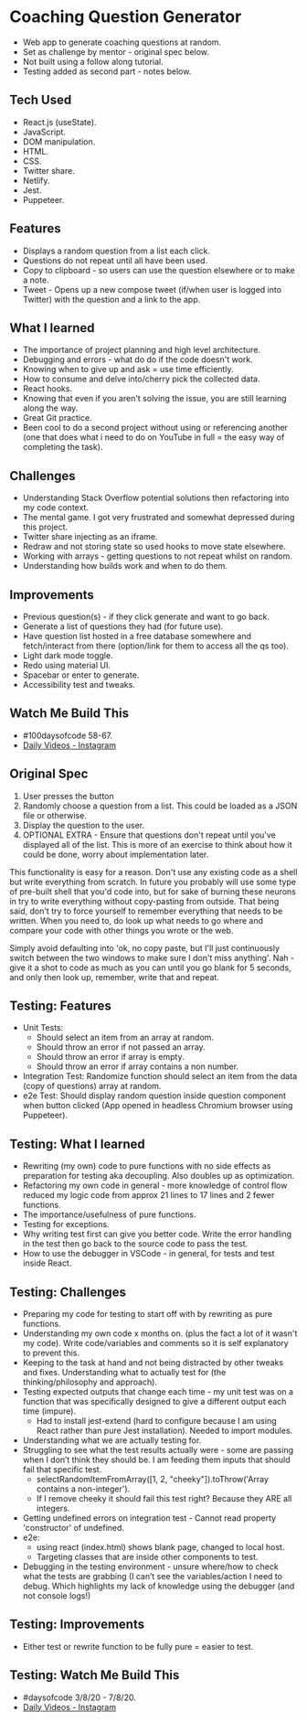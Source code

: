 # Coaching Question Generator

- Web app to generate coaching questions at random.
- Set as challenge by mentor - original spec below.
- Not built using a follow along tutorial.
- Testing added as second part - notes below.

## Tech Used

- React.js (useState).
- JavaScript.
- DOM manipulation.
- HTML.
- CSS.
- Twitter share.
- Netlify.
- Jest.
- Puppeteer.

## Features

- Displays a random question from a list each click.
- Questions do not repeat until all have been used.
- Copy to clipboard - so users can use the question elsewhere or to make a note.
- Tweet - Opens up a new compose tweet (if/when user is logged into Twitter) with the question and a link to the app.

## What I learned

- The importance of project planning and high level architecture.
- Debugging and errors - what do do if the code doesn't work.
- Knowing when to give up and ask = use time efficiently.
- How to consume and delve into/cherry pick the collected data.
- React hooks.
- Knowing that even if you aren't solving the issue, you are still learning along the way.
- Great Git practice.
- Been cool to do a second project without using or referencing another (one that does what i need to do on YouTube in full = the easy way of completing the task).

## Challenges

- Understanding Stack Overflow potential solutions then refactoring into my code context.
- The mental game. I got very frustrated and somewhat depressed during this project.
- Twitter share injecting as an iframe.
- Redraw and not storing state so used hooks to move state elsewhere.
- Working with arrays - getting questions to not repeat whilst on random.
- Understanding how builds work and when to do them.

## Improvements

- Previous question(s) - if they click generate and want to go back.
- Generate a list of questions they had (for future use).
- Have question list hosted in a free database somewhere and fetch/interact from there (option/link for them to access all the qs too).
- Light dark mode toggle.
- Redo using material UI.
- Spacebar or enter to generate.
- Accessibility test and tweaks.

## Watch Me Build This

- #100daysofcode 58-67.
- [Daily Videos - Instagram](https://www.instagram.com/samchillcott/)

## Original Spec

1. User presses the button
2. Randomly choose a question from a list. This could be loaded as a JSON file or otherwise.
3. Display the question to the user.
4. OPTIONAL EXTRA - Ensure that questions don't repeat until you've displayed all of the list. This is more of an exercise to think about how it could be done, worry about implementation later.

This functionality is easy for a reason. Don't use any existing code as a shell but write everything from scratch. In future you probably will use some type of pre-built shell that you'd code into, but for sake of burning these neurons in try to write everything without copy-pasting from outside. That being said, don't try to force yourself to remember everything that needs to be written. When you need to, do look up what needs to go where and compare your code with other things you wrote or the web.

Simply avoid defaulting into 'ok, no copy paste, but I'll just continuously switch between the two windows to make sure I don't miss anything'. Nah - give it a shot to code as much as you can until you go blank for 5 seconds, and only then look up, remember, write that and repeat.

## Testing: Features

- Unit Tests:
  - Should select an item from an array at random.
  - Should throw an error if not passed an array.
  - Should throw an error if array is empty.
  - Should throw an error if array contains a non number.
- Integration Test: Randomize function should select an item from the data (copy of questions) array at random.
- e2e Test: Should display random question inside question component when button clicked (App opened in headless Chromium browser using Puppeteer).

## Testing: What I learned

- Rewriting (my own) code to pure functions with no side effects as preparation for testing aka decoupling. Also doubles up as optimization.
- Refactoring my own code in general - more knowledge of control flow reduced my logic code from approx 21 lines to 17 lines and 2 fewer functions.
- The importance/usefulness of pure functions.
- Testing for exceptions.
- Why writing test first can give you better code. Write the error handling in the test then go back to the source code to pass the test.
- How to use the debugger in VSCode - in general, for tests and test inside React.

## Testing: Challenges

- Preparing my code for testing to start off with by rewriting as pure functions.
- Understanding my own code x months on. (plus the fact a lot of it wasn't my code). Write code/variables and comments so it is self explanatory to prevent this.
- Keeping to the task at hand and not being distracted by other tweaks and fixes.
  Understanding what to actually test for (the thinking/philosophy and approach).
- Testing expected outputs that change each time - my unit test was on a function that was specifically designed to give a different output each time (impure).
  - Had to install jest-extend (hard to configure because I am using React rather than pure Jest installation). Needed to import modules.
- Understanding what we are actually testing for.
- Struggling to see what the test results actually were - some are passing when I don’t think they should be. I am feeding them inputs that should fail that specific test.
  - selectRandomItemFromArray([1, 2, "cheeky"]).toThrow('Array contains a non-integer').
  - If I remove cheeky it should fail this test right? Because they ARE all integers.
- Getting undefined errors on integration test - Cannot read property 'constructor' of undefined.
- e2e:
  - using react (index.html) shows blank page, changed to local host.
  - Targeting classes that are inside other components to test.
- Debugging in the testing environment - unsure where/how to check what the tests are grabbing (I can’t see the variables/action I need to debug. Which highlights my lack of knowledge using the debugger (and not console logs!)

## Testing: Improvements

- Either test or rewrite function to be fully pure = easier to test.

## Testing: Watch Me Build This

- #daysofcode 3/8/20 - 7/8/20.
- [Daily Videos - Instagram](https://www.instagram.com/samchillcott/)

